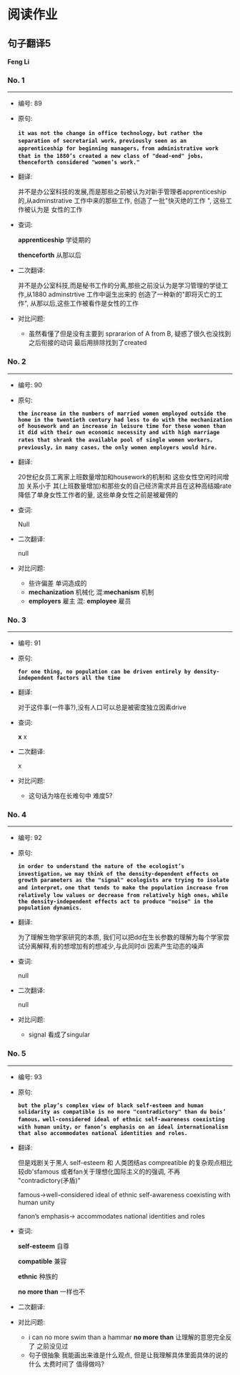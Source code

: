 # 阅读作业

## 句子翻译5

#### Feng Li

### No. 1

----



* 编号: 89

* 原句: 

  **`it was not the change in office technology，but rather the separation of secretarial work，previously seen as an apprenticeship for beginning managers，from administrative work that in the 1880’s created a new class of "dead-end" jobs，thenceforth considered "women’s work."`**

* 翻译:

  并不是办公室科技的发展,而是那些之前被认为对新手管理者apprenticeship 的,从adminstrative 工作中来的那些工作, 创造了一批"快灭绝的工作 ", 这些工作被认为是 女性的工作

* 查词:

  __apprenticeship__  学徒期的

  __thenceforth__  从那以后

* 二次翻译:

  并不是办公室科技,而是秘书工作的分离,那些之前没认为是学习管理的学徒工作,从1880 adminstrtive 工作中诞生出来的 创造了一种新的"即将灭亡的工作", 从那以后,这些工作被看作是女性的工作

* 对比问题:
  * 虽然看懂了但是没有主要到 sprararion of A from B, 疑惑了很久也没找到之后衔接的动词 最后用排除找到了created

### No. 2

----



* 编号: 90

* 原句: 

  **`the increase in the numbers of married women employed outside the home in the twentieth century had less to do with the mechanization of housework and an increase in leisure time for these women than it did with their own economic necessity and with high marriage rates that shrank the available pool of single women workers，previously，in many cases，the only women employers would hire. `**

* 翻译:

  20世纪女员工离家上班数量增加和housework的机制和 这些女性空闲时间增加 关系小于 其(上班数量增加)和那些女的自己经济需求并且在这种高结婚rate降低了单身女性工作者的量, 这些单身女性之前是被雇佣的

* 查词:

  Null

* 二次翻译:

  null



* 对比问题:
  * 些许偏差 单词造成的
  * __mechanization__ 机械化  混:__mechanism__ 机制
  * __employers__ 雇主  混: __employee__ 雇员

### No. 3

----



* 编号: 91

* 原句: 

  **`for one thing, no population can be driven entirely by density-independent factors all the time`**

* 翻译:

  对于这件事(一件事?),没有人口可以总是被密度独立因素drive

* 查词:

  __x__ x

* 二次翻译:

  x



* 对比问题:
  * 这句话为啥在长难句中 难度5?

### No. 4

----



* 编号: 92

* 原句: 

  **`in order to understand the nature of the ecologist’s investigation，we may think of the density-dependent effects on growth parameters as the "signal" ecologists are trying to isolate and interpret，one that tends to make the population increase from relatively low values or decrease from relatively high ones，while the density-independent effects act to produce "noise" in the population dynamics.`**

* 翻译:

  为了理解生物学家研究的本质, 我们可以把dd在生长参数的理解为每个学家尝试分离解释,有的想增加有的想减少,与此同时di 因素产生动态的噪声

* 查词:

  null

* 二次翻译:

  null

* 对比问题:
  * signal 看成了singular

### No. 5

----



* 编号: 93

* 原句: 

  **`but the play’s complex view of black self-esteem and human solidarity as compatible is no more "contradictory" than du bois’ famous，well-considered ideal of ethnic self-awareness coexisting with human unity，or fanon’s emphasis on an ideal internationalism that also accommodates national identities and roles.`**

* 翻译:

  但是戏剧关于黑人 self-esteem 和 人类团结as compreatible 的复杂观点相比较db'sfamous 或者fan关于理想化国际主义的的强调, 不再 "contradictory(矛盾)"

  famous->well-considered ideal of ethnic self-awareness coexisting with human unity

  fanon’s emphasis-> accommodates national identities and roles

  

* 查词:

  __self-esteem__ 自尊

  __compatible__ 兼容

  __ethnic__ 种族的

  __no more than__     一样也不

  

* 二次翻译:

  



* 对比问题:
  * i can no more swim than a hammar __no more than__ 让理解的意思完全反了 之前没见过
  * 句子很抽象  我能画出来谁是什么观点, 但是让我理解具体里面具体的说的什么 太费时间了 值得做吗?






